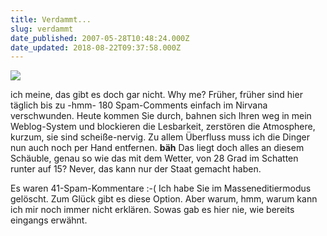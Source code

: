 ```yaml
---
title: Verdammt...
slug: verdammt
date_published: 2007-05-28T10:48:24.000Z
date_updated: 2018-08-22T09:37:58.000Z
---
```


[![](//picdump.thafaker.de/2007/05/spam1.png)](http://picdump.thafaker.de/2007/05/spam1.png)

ich meine, das gibt es doch gar nicht. Why me? Früher, früher sind hier täglich bis zu -hmm- 180 Spam-Comments einfach im Nirvana verschwunden. Heute kommen Sie durch, bahnen sich Ihren weg in mein Weblog-System und blockieren die Lesbarkeit, zerstören die Atmosphere, kurzum, sie sind scheiße-nervig. Zu allem Überfluss muss ich die Dinger nun auch noch per Hand entfernen. **bäh** Das liegt doch alles an diesem Schäuble, genau so wie das mit dem Wetter, von 28 Grad im Schatten runter auf 15? Never, das kann nur der Staat gemacht haben.

Es waren 41-Spam-Kommentare :-( Ich habe Sie im Masseneditiermodus gelöscht. Zum Glück gibt es diese Option. Aber warum, hmm, warum kann ich mir noch immer nicht erklären. Sowas gab es hier nie, wie bereits eingangs erwähnt.

